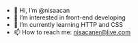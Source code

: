- 👋 Hi, I’m @nisaacan
- 👀 I’m interested in front-end developing   
- 🌱 I’m currently learning HTTP and CSS
- 📫 How to reach me: nisacaner@live.com

<!---
nisaacan/nisaacan is a ✨ special ✨ repository because its `README.md` (this file) appears on your GitHub profile.
You can click the Preview link to take a look at your changes.
--->
